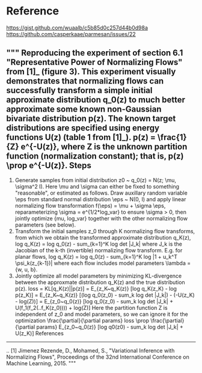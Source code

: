 # Reference

https://gist.github.com/wuaalb/c5b85d0c257d44b0d98a
https://github.com/casperkaae/parmesan/issues/22


"""
Reproducing the experiment of section 6.1 "Representative Power of Normalizing Flows" from [1]_ (figure 3).
This experiment visually demonstrates that normalizing flows can successfully transform a simple 
initial approximate distribution q_0(z) to much better approximate some known non-Gaussian bivariate 
distribution p(z).
The known target distributions are specified using energy functions U(z) (table 1 from [1]_).
p(z) = \frac{1}{Z} e^{-U(z)}, where Z is the unknown partition function (normalization constant); 
that is, p(z) \prop e^{-U(z)}.
Steps
-----
1. Generate samples from initial distribution z0 ~ q_0(z) = N(z; \mu, \sigma^2 I).
   Here \mu and \sigma can either be fixed to something "reasonable", or estimated as follows.
   Draw auxillary random variable \eps from standard normal distribution
     \eps ~ N(0, I)
   and apply linear normalizing flow transformation f(\eps) = \mu + \sigma \eps, reparameterizing 
   \sigma = e^{1/2*log_var} to ensure \sigma > 0, then jointly optimize {mu, log_var} together 
   with the other normalizing flow parameters (see below).
2. Transform the initial samples z_0 through K normalizing flow transforms, from which we obtain the 
   transformed approximate distribution q_K(z),
     log q_K(z) = log q_0(z) - sum_{k=1}^K log det |J_k|
   where J_k is the Jacobian of the k-th (invertible) normalizing flow transform.
   E.g. for planar flows,
     log q_K(z) = log q_0(z) - sum_{k=1}^K log |1 + u_k^T \psi_k(z_{k-1})|
   where each flow includes model parameters \lambda = {w, u, b}.
3. Jointly optimize all model parameters by minimizing KL-divergence between the approxmate distribution q_K(z)
   and the true distribution p(z).
     loss = KL[q_K(z)||p(z)] = E_{z_K~q_K(z)} [log q_K(z_K) - log p(z_K)]
                             = E_{z_K~q_K(z)} [(log q_0(z_0) - sum_k log det |J_k|) - (-U(z_K) - log(Z))]
                             = E_{z_0~q_0(z)} [log q_0(z_0) - sum_k log det |J_k| + U(f_1(f_2(..f_K(z_0)))) + log(Z)]
   Here the partition function Z is independent of z_0 and model parameters, so we can ignore it for the optimization
     \frac{\partial}{\partial params} loss \prop \frac{\partial}{\partial params} E_{z_0~q_0(z)} [log q0(z0) - sum_k log det |J_k| + U(z_K)]
References
----------
   ..   [1] Jimenez Rezende, D., Mohamed, S., "Variational Inference with Normalizing Flows", 
            Proceedings of the 32nd International Conference on Machine Learning, 2015.
"""